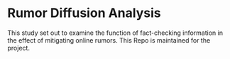 # Rumor Diffusion Analysis

This study set out to examine the function of fact-checking information in the effect of mitigating online rumors. This Repo is maintained for the project.

